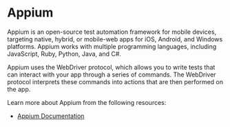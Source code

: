 # Appium

Appium is an open-source test automation framework for mobile devices, targeting native, hybrid, or mobile-web apps for iOS, Android, and Windows platforms. Appium works with multiple programming languages, including JavaScript, Ruby, Python, Java, and C#.

Appium uses the WebDriver protocol, which allows you to write tests that can interact with your app through a series of commands. The WebDriver protocol interprets these commands into actions that are then performed on the app.

Learn more about Appium from the following resources:

- [Appium Documentation](http://appium.io/)
